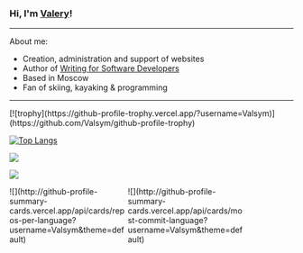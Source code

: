 <!-- ## Hi there 👋 -->
<h3>Hi, I'm <a href="http://valsy.ru/" target="_blank">Valery</a>!</h3>
<hr>
About me:
<p></p>
<ul>
  <li>Creation, administration and support of websites</li>
  <li>Author of <a href="http://valsy.ru/category/blog/">Writing for Software Developers</a></li>
  <li>Based in Moscow</li>
  <li>Fan of skiing, kayaking & programming</li>
</ul>
<hr>
[![trophy](https://github-profile-trophy.vercel.app/?username=Valsym)](https://github.com/Valsym/github-profile-trophy)

[![Top Langs](https://github-readme-stats.vercel.app/api/top-langs/?username=Valsym&layout=compact)](https://github.com/Valsym/github-readme-stats)

![](https://komarev.com/ghpvc/?username=Valsym)

![](http://github-profile-summary-cards.vercel.app/api/cards/profile-details?username=Valsym&theme=default)
<div style="display: flex; flex-wrap: wrap;">
  <div style="flex: 0 0 41.6666666667%; max-width: 41.6666666667%; justify-content: center !important;">
    ![](http://github-profile-summary-cards.vercel.app/api/cards/repos-per-language?username=Valsym&theme=default)
  </div>
  <div style="flex: 0 0 41.6666666667%; max-width: 41.6666666667%;">
    ![](http://github-profile-summary-cards.vercel.app/api/cards/most-commit-language?username=Valsym&theme=default)
  </div>
</div>
  
<!--
**Valsym/Valsym** is a ✨ _special_ ✨ repository because its `README.md` (this file) appears on your GitHub profile.

Here are some ideas to get you started:

- 🔭 I’m currently working on ...
- 🌱 I’m currently learning ...
- 👯 I’m looking to collaborate on ...
- 🤔 I’m looking for help with ...
- 💬 Ask me about ...
- 📫 How to reach me: ...
- 😄 Pronouns: ...
- ⚡ Fun fact: ...
-->
